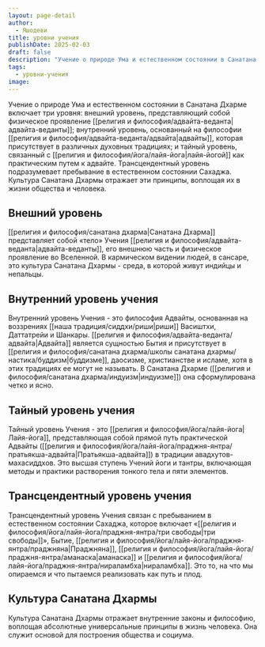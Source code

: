 ```yaml
---
layout: page-detail
author:
  - Яшодеви
title: уровни учения
publishDate: 2025-02-03
draft: false
description: "Учение о природе Ума и естественном состоянии в Санатана Дхарме включает три уровня: внешний уровень, представляющий собой физическое проявление Адвайта-веданты; внутренний уровень, основанный на философии Адвайты, которая присутствует в различных духовных традициях; и тайный уровень, связанный с Лайя-йогой как практическим путем к Адвайте. Трансцендентный уровень подразумевает пребывание в естественном состоянии Сахаджа. Культура Санатана Дхармы отражает эти принципы, воплощая их в жизни общества и человека."
tags:
  - уровни-учения
image:
---
```

Учение о природе Ума и естественном состоянии в Санатана Дхарме включает три уровня: 
внешний уровень, представляющий собой физическое проявление [[религия и философия/адвайта-веданта|адвайта-веданты]]; 
внутренний уровень, основанный на философии [[религия и философия/адвайта-веданта/адвайта|адвайты]], которая присутствует в различных духовных традициях; 
и тайный уровень, связанный с [[религия и философия/йога/лайя-йога|лайя-йогой]] как практическим путем к адвайте. Трансцендентный уровень подразумевает пребывание в естественном состоянии Сахаджа. Культура Санатана Дхармы отражает эти принципы, воплощая их в жизни общества и человека.
## Внешний уровень

[[религия и философия/санатана дхарма|Санатана Дхарма]] представляет собой «тело» Учения [[религия и философия/адвайта-веданта|адвайта-веданты]], его внешнюю часть и физическое проявление во Вселенной. В кармическом видении людей, в сансаре, это культура Санатана Дхармы - среда, в которой живут индийцы и непальцы.
## Внутренний уровень учения

Внутренний уровень Учения - это философия Адвайты, основанная на воззрениях [[наша традиция/сиддхи/риши|риши]] Васиштхи, Даттатрейи и Шанкары. [[религия и философия/адвайта-веданта/адвайта|Адвайта]] является сущностью Бытия и присутствует в [[религия и философия/санатана дхарма/школы санатана дхармы/настика/буддизм|буддизме]], даосизме, христианстве и исламе, хотя в этих традициях ее могут не называть. В Санатана Дхарме ([[религия и философия/санатана дхарма/индуизм|индуизме]]) она сформулирована четко и ясно.
## Тайный уровень учения

Тайный уровень Учения - это [[религия и философия/йога/лайя-йога|Лайя-йога]], представляющая собой прямой путь практической Адвайты ([[религия и философия/йога/лайя-йога/праджня-янтра/пратьякша-адвайта|Пратьякша-адвайта]]) в традиции авадхутов-махасиддхов. Это высшая ступень Учений йоги и тантры, включающая методы и практики растворения тонкого тела и пяти элементов.
## Трансцендентный уровень учения

Трансцендентный уровень Учения связан с пребыванием в естественном состоянии Сахаджа, которое включает «[[религия и философия/йога/лайя-йога/праджня-янтра/три свободы|три свободы]]», Бытие, [[религия и философия/йога/лайя-йога/праджня-янтра/праджняна|Праджняна]], [[религия и философия/йога/лайя-йога/праджня-янтра/аманаска|аманаска]] и [[религия и философия/йога/лайя-йога/праджня-янтра/нираламбха|нираламбха]]. Это то, на что мы опираемся и что пытаемся реализовать как путь и плод.
## Культура Санатана Дхармы

Культура Санатана Дхармы отражает внутренние законы и философию, воплощая абсолютные универсальные принципы в жизнь человека. Она служит основой для построения общества и социума.